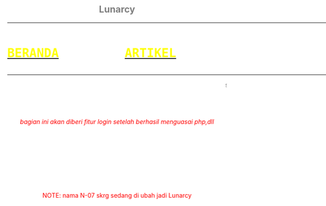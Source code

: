 <!DOCTYPE html>
<html>
<head>
<title>Beranda</title>
<link rel="icon" href="https://k.top4top.io/p_2218eee4s0.jpg" type="image/x-icon">
<meta name="description" content="Sendiri,ngopi,and merenungi"> 
<style> 
	html{
		background:url('https://e.top4top.io/p_2274dwogj0.jpg')no-repeat center fixed;
		-webkit-background-size:cover;
		-moz-background-size:cover;
		-o-background-size:cover;
		background-size:cover;
	}
h1 {color:white;}
h2 {color:Grey;}
p {color:green;}
h3 {color:white;}
marquee {color:grey;}
center {color:red;}
</style>
</head>
<body>
		<br>
			<br>
				<center><h2>Lunarcy</h2></center>
				<hr color="green" width="1000cm">
<pre><center><h1><a href="beranda.html"><font color="yellow">BERANDA</font></a>   ||    <a href="artikel.html"><font color="yellow">ARTIKEL</font></a>   ||    <a href="shop.html"><font color="yellow">SHOP</font></a>   ||    <a href="tools.html"><font color="yellow">TOOLS</font></a></h1></center></pre>
                <hr color="green" width="1000cm">
<marquee>support saya untuk membeli domain .id hwhw:)</marquee>
<br>
	<br>
		<br>
			<br>
			<br>
<center><i>bagian ini akan diberi fitur login setelah berhasil menguasai php,dll </center></i><br>
	<br>
		<br>
		<br><br><br>
	<br><br><br>
	 <center>NOTE: nama N-07 skrg sedang di ubah jadi Lunarcy</center>
<br>
	<br>
		<br>
		<br><br><br>


<script>
//popup teks biasa
alert('Terimakasih telah mengunjungi web saya')
</script>
</body>
</html>
